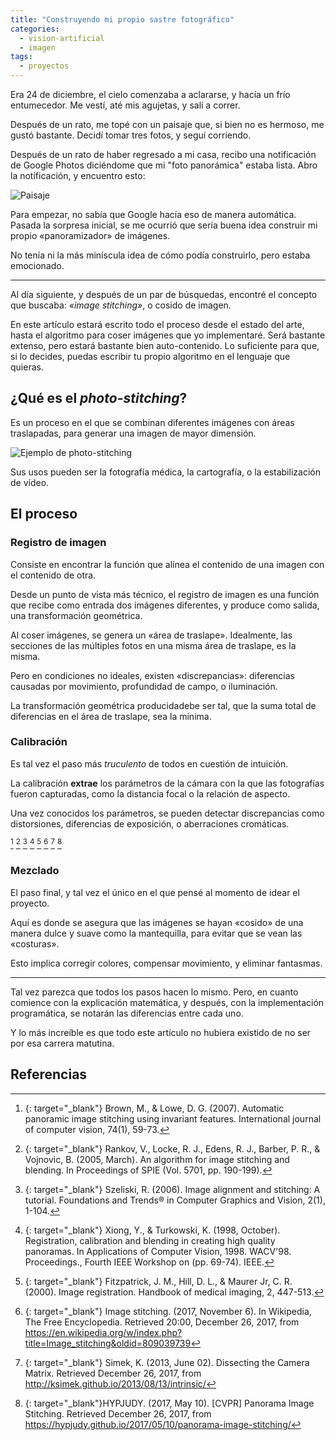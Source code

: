 ```yaml
---
title: "Construyendo mi propio sastre fotográfico"
categories:
  - vision-artificial
  - imagen
tags:
  - proyectos
---
```


Era 24 de diciembre, el cielo comenzaba a aclararse, y hacía un frío entumecedor. Me vestí, até mis agujetas, y salí a correr.

Después de un rato, me topé con un paisaje que, si bien no es hermoso, me gustó bastante. Decidí tomar tres fotos, y seguí corriendo.

Después de un rato de haber regresado a mi casa, recibo una notificación de Google Photos diciéndome que mi "foto panorámica" estaba lista. Abro la notificación, y encuentro esto:

![Paisaje](https://lh3.googleusercontent.com/n1ONDbfHb9hGoaOxRyhJdIsN9PBc8RnDvGzqxYpCdCzo2kSxkFatkRqxE12ou-bDPIcjg8vGp2GGQS9hiLu_ZqN35WrWDDlyaiIQcpelud4XE8vcGUQPqREAl4dlBnW_ixlQ-OrJnAeNqLn5F44QdptumUW3gh0y58Uk1Zo5bsjJfZIDzpi9rTFyFqKhpag-HymnSW98F8xzyIr7ILWVAYf4E2CgrF1JA3SpKwajCded_AomjliZMDHTTEPN-6zEMhP4m9kiEixVBGN92VsiaS6kRJoqdITwcpjOCNdHr0YDeOhpY0wSfWEs7d_ZHm-0FinZtAk-rPLKlyo30F9LRcJ6zF6xVUIdfsYhe-Xzv_X6E-wWPy2gSgrcc-QG_QNGBNIPdn_GWGhU7MEWH8JPomm0940Ww_QzsZHorNG5hODJjTWw4wD8Y5TyreQYul5YxCoZX6RN5TIh6ZZekl2OE1JKyP_cjw5Q-LLNiOdvuQr3p9qV62Fr9LvsISe9w9OVYyOgHILJcKGh2C_xtocgTKP_8hKIQkgw90y3s7MssGxbLOLDwycV-KUsyoE2o20jLa_85wbxhhC9bBrahnNcQR1YwhSWzX-tGSsfvqQ=w1440-h389-no)

Para empezar, no sabía que Google hacía eso de manera automática. Pasada la sorpresa inicial, se me ocurrió que sería buena idea construir mi propio «panoramizador» de imágenes.

No tenía ni la más miníscula idea de cómo podía construirlo, pero estaba emocionado.

---------

Al día siguiente, y después de un par de búsquedas, encontré el concepto que buscaba: *«image stitching»*, o cosido de imagen.

En este artículo estará escrito todo el proceso desde el estado del arte, hasta el algoritmo para coser imágenes que yo implementaré. Será bastante extenso, pero estará bastante bien auto-contenido. Lo suficiente para que, si lo decides, puedas escribir tu propio algoritmo en el lenguaje que quieras.

## ¿Qué es el *photo-stitching*?

Es un proceso en el que se combinan diferentes imágenes con áreas traslapadas, para generar una imagen de mayor dimensión.

![Ejemplo de photo-stitching](http://www.arcsoft.com/resource/image/technology/stitching/selfie_3.jpg)

Sus usos pueden ser la fotografía médica, la cartografía, o la estabilización de vídeo.

## El proceso

### Registro de imagen

Consiste en encontrar la función que alínea el contenido de una imagen con el contenido de otra.

Desde un punto de vista más técnico, el registro de imagen es una función que recibe como entrada dos imágenes diferentes, y produce como salida, una transformación geométrica.

Al coser imágenes, se genera un «área de traslape». Idealmente, las secciones de las múltiples fotos en una misma área de traslape, es la misma.

Pero en condiciones no ideales, existen «discrepancias»: diferencias causadas por movimiento, profundidad de campo, o iluminación.

La transformación geométrica producidadebe ser tal, que la suma total de diferencias en el área de traslape, sea la mínima.

### Calibración

Es tal vez el paso más *truculento* de todos en cuestión de intuición.

La calibración **extrae** los parámetros de la cámara con la que las fotografías fueron capturadas, como la distancia focal o la relación de aspecto.

Una vez conocidos los parámetros, se pueden detectar discrepancias como distorsiones, diferencias de exposición, o aberraciones cromáticas.

[^fn1]
[^fn2]
[^fn3]
[^fn4]
[^fn5]
[^fn6]
[^fn7]
[^fn8]

### Mezclado

El paso final, y tal vez el único en el que pensé al momento de idear el proyecto.

Aquí es donde se asegura que las imágenes se hayan «cosido» de una manera dulce y suave como la mantequilla, para evitar que se vean las «costuras».

Esto implica corregir colores, compensar movimiento, y eliminar fantasmas.

---------

Tal vez parezca que todos los pasos hacen lo mismo. Pero, en cuanto comience con la explicación matemática, y después, con la implementación programática, se notarán las diferencias entre cada uno.

Y lo más increíble es que todo este artículo no hubiera existido de no ser por esa carrera matutina.

## Referencias

[^fn1]: [<i class="fa fa-link" aria-hidden="true"></i>](http://matthewalunbrown.com/papers/ijcv2007.pdf){: target="_blank"} Brown, M., & Lowe, D. G. (2007). Automatic panoramic image stitching using invariant features. International journal of computer vision, 74(1), 59-73.

[^fn2]: [<i class="fa fa-link" aria-hidden="true"></i>](http://citeseerx.ist.psu.edu/viewdoc/download?doi=10.1.1.96.6746&rep=rep1&type=pdf){: target="_blank"} Rankov, V., Locke, R. J., Edens, R. J., Barber, P. R., & Vojnovic, B. (2005, March). An algorithm for image stitching and blending. In Proceedings of SPIE (Vol. 5701, pp. 190-199).

[^fn3]: [<i class="fa fa-link" aria-hidden="true"></i>](https://pdfs.semanticscholar.org/2b0c/9c57572b156680e10f711b13ae205849493d.pdf){: target="_blank"} Szeliski, R. (2006). Image alignment and stitching: A tutorial. Foundations and Trends® in Computer Graphics and Vision, 2(1), 1-104.

[^fn4]: [<i class="fa fa-link" aria-hidden="true"></i>](http://www.cs.cmu.edu/~yx/papers/pstitcher.pdf){: target="_blank"} Xiong, Y., & Turkowski, K. (1998, October). Registration, calibration and blending in creating high quality panoramas. In Applications of Computer Vision, 1998. WACV'98. Proceedings., Fourth IEEE Workshop on (pp. 69-74). IEEE.

[^fn5]: [<i class="fa fa-link" aria-hidden="true"></i>](http://citeseerx.ist.psu.edu/viewdoc/download?doi=10.1.1.464.5408&rep=rep1&type=pdf){: target="_blank"} Fitzpatrick, J. M., Hill, D. L., & Maurer Jr, C. R. (2000). Image registration. Handbook of medical imaging, 2, 447-513.

[^fn6]: [<i class="fa fa-link" aria-hidden="true"></i>](https://en.wikipedia.org/w/index.php?title=Image_stitching&oldid=809039739){: target="_blank"} Image stitching. (2017, November 6). In Wikipedia, The Free Encyclopedia. Retrieved 20:00, December 26, 2017, from https://en.wikipedia.org/w/index.php?title=Image_stitching&oldid=809039739

[^fn7]: [<i class="fa fa-link" aria-hidden="true"></i>](http://ksimek.github.io/2012/08/14/decompose/){: target="_blank"} Simek, K. (2013, June 02). Dissecting the Camera Matrix. Retrieved December 26, 2017, from http://ksimek.github.io/2013/08/13/intrinsic/

[^fn8]: [<i class="fa fa-link" aria-hidden="true"></i>](https://hypjudy.github.io/2017/05/10/panorama-image-stitching/){: target="_blank"}HYPJUDY. (2017, May 10). [CVPR] Panorama Image Stitching. Retrieved December 26, 2017, from https://hypjudy.github.io/2017/05/10/panorama-image-stitching/